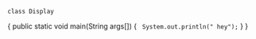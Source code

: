 `class Display`

 {
   public static void main(String args[])
    {
     ` System.out.println(" hey");`
    }
 }
